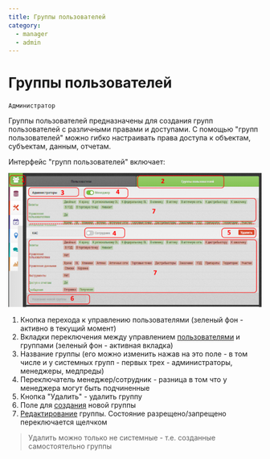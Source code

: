 ```yaml
---
title: Группы пользователей
category:
  - manager
  - admin
---
```


# Группы пользователей

`Администратор`

Группы пользователей предназначены для создания групп пользователей с различными правами и доступами.
С помощью "групп пользователей" можно гибко настраивать права доступа к объектам, субъектам, данным, отчетам.

Интерфейс "групп пользователей" включает:

![](../images/accounts-group.png)

1. Кнопка перехода к управлению пользователями (зеленый фон - активно в текущий момент)
2. Вкладки переключения между управлением [пользователями](accounts-user.html) и группами (зеленый фон - активная вкладка)
3. Название группы (его можно изменить нажав на это поле - в том числе и у системных групп - первых трех - администраторы, менеджеры, медпреды)
4. Переключатель менеджер/сотрудник - разница в том что у менеджера могут быть подчиненные
5. Кнопка "Удалить" - удалить группу 
6. Поле для [создания](accounts-group-create.html) новой группы
7. [Редактирование](accounts-group-edit.html) группы. Состояние разрещено/запрещено переключается щелчком

> Удалить можно только не системные - т.е. созданные самостоятельно группы
